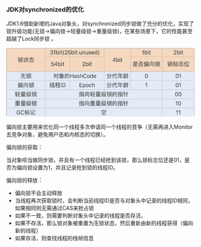 ### JDK对synchronized的优化

​	JDK1.6借助新增的Java对象头，对synchronized同步锁做了充分的优化，实现了锁升级功能(无锁->偏向锁->轻量级锁->重量级锁)，在某些场景下，它的性能甚至超越了Lock同步锁 。

![Mark Word](.\MarkWord.jpg)

偏向锁主要用来优化同一个线程多次申请同一个线程的竞争（无需再进入Monitor去竞争对象，避免用户态和内核态的切换）。

偏向锁的获取：

当对象呗当做同步锁，并且有一个线程已经抢到该锁，那么锁标志位还是01，是否为偏向锁设置为1，并且记录抢到锁的线程ID。

偏向锁的释放：

+ 偏向锁不会主动释放
+ 当线程再次获取锁时，会判断当前线程ID是否与对象头中记录的线程ID相同，如果相同则无需通过CAS来抢占锁
+ 如果不一致，则需要判断对象头中记录的线程是否存活，
+ 如果不存活，那么锁对象被重置为无锁状态，然后重新由新的线程获得（偏向新的线程）
+ 如果存活，则查找线程的栈帧信息 